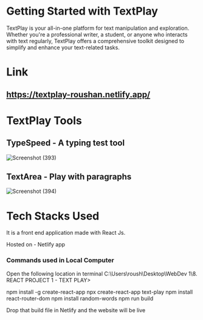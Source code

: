 # Getting Started with TextPlay

TextPlay is your all-in-one platform for text manipulation and exploration. Whether you're a professional writer, a student, or anyone who interacts with text regularly, TextPlay offers a comprehensive toolkit designed to simplify and enhance your text-related tasks.



# Link
## https://textplay-roushan.netlify.app/


# TextPlay Tools


## TypeSpeed - A typing test tool

![Screenshot (393)](https://github.com/roushandas02/TextPlay/assets/100259231/5542f39c-44fb-44ad-bea0-7d60a7f108cb)


## TextArea - Play with paragraphs

![Screenshot (394)](https://github.com/roushandas02/TextPlay/assets/100259231/02b60bff-c269-4347-919c-1d4342b4a01b)



# Tech Stacks Used
 It is a front end application made with React Js.

 Hosted on - Netlify app




### Commands used in Local Computer
Open the following location in terminal
C:\Users\roush\Desktop\WebDev 1\8. REACT PROJECT 1 - TEXT PLAY>

npm install -g create-react-app
npx create-react-app text-play
npm install react-router-dom
npm install random-words
npm run build

Drop that build file in Netlify and the website will be live

